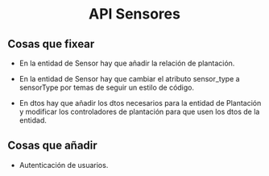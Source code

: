 <div>
    <h1 style="text-align: center;">API Sensores</h1>
</div>

## Cosas que fixear
- En la entidad de Sensor hay que añadir la relación de plantación.

- En la entidad de Sensor hay que cambiar el atributo sensor_type a sensorType por temas de seguir un estilo de código.

- En dtos hay que añadir los dtos necesarios para la entidad de Plantación y modificar los controladores de plantación para que usen los dtos de la entidad.

## Cosas que añadir

- Autenticación de usuarios.
